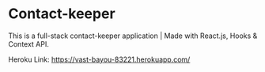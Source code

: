 # Contact-keeper
This is a full-stack contact-keeper application | Made with React.js, Hooks &amp; Context API.

Heroku Link: https://vast-bayou-83221.herokuapp.com/
